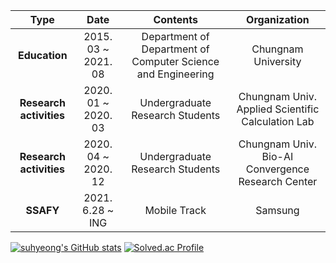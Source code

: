 |         **Type**         |        **Date**        |                           **Contents**                           |                  **Organization**                  |
|:------------------------:|:-------------:|:----------------------------------------------------------------:|:--------------------------------------------------:|
|       **Education**      |   2015. 03 ~ 2021. 08  |   Department of Department of Computer Science and Engineering   |  Chungnam University                               |
|  **Research activities** |   2020. 01 ~ 2020. 03  |   Undergraduate Research Students                                |  Chungnam Univ. Applied Scientific Calculation Lab |
|  **Research activities** |   2020. 04 ~ 2020. 12  |   Undergraduate Research Students                                |  Chungnam Univ. Bio-AI Convergence Research Center |
|         **SSAFY**        |     2021. 6.28 ~ ING   |   Mobile Track                                                   |  Samsung                                           |


[![suhyeong's GitHub stats](https://github-readme-stats.vercel.app/api?username=eel0511)](https://github.com/eel0511/github-readme-stats)
[![Solved.ac Profile](http://mazassumnida.wtf/api/v2/generate_badge?boj=eel0511)](https://solved.ac/eel0511/)
